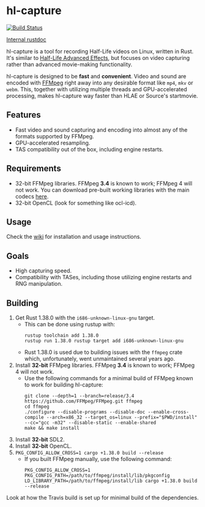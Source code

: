 # hl-capture

[![Build Status](https://travis-ci.org/YaLTeR/hl-capture.svg?branch=master)](https://travis-ci.org/YaLTeR/hl-capture)

[Internal rustdoc](https://yalter.github.io/hl-capture)

hl-capture is a tool for recording Half-Life videos on Linux, written in Rust. It's similar to [Half-Life Advanced Effects](http://www.advancedfx.org/), but focuses on video capturing rather than advanced movie-making functionality.

hl-capture is designed to be **fast** and **convenient**. Video and sound are encoded with [FFMpeg](http://ffmpeg.org/) right away into any desirable format like `mp4`, `mkv` or `webm`. This, together with utilizing multiple threads and GPU-accelerated processing, makes hl-capture way faster than HLAE or Source's startmovie.

## Features
- Fast video and sound capturing and encoding into almost any of the formats supported by FFMpeg.
- GPU-accelerated resampling.
- TAS compatibility out of the box, including engine restarts.

## Requirements
- 32-bit FFMpeg libraries. FFMpeg **3.4** is known to work; FFMpeg 4 will not work. You can download pre-built working libraries with the main codecs [here](https://mega.nz/#!1JRAyD7Z!w0cWQIznCRGQz8ovXO4hKKDBFvgU4BbYrDVosOEoZHU).
- 32-bit OpenCL (look for something like ocl-icd).

## Usage
Check the [wiki](https://github.com/YaLTeR/hl-capture/wiki/Installation-and-usage) for installation and usage instructions.

## Goals
- High capturing speed.
- Compatibility with TASes, including those utilizing engine restarts and RNG manipulation.

## Building
1. Get Rust 1.38.0 with the `i686-unknown-linux-gnu` target.
    - This can be done using rustup with:
      ```
      rustup toolchain add 1.38.0
      rustup run 1.38.0 rustup target add i686-unknown-linux-gnu
      ```
    - Rust 1.38.0 is used due to building issues with the `ffmpeg` crate which, unfortunately, went unmaintained several years ago.
2. Install **32-bit** FFMpeg libraries. FFMpeg **3.4** is known to work; FFMpeg 4 will not work.
    - Use the following commands for a minimal build of FFMpeg known to work for building hl-capture:
      ```
      git clone --depth=1 --branch=release/3.4 https://github.com/FFMpeg/FFMpeg.git ffmpeg
      cd ffmpeg
      ./configure --disable-programs --disable-doc --enable-cross-compile --arch=x86_32 --target_os=linux --prefix="$PWD/install" --cc="gcc -m32" --disable-static --enable-shared
      make && make install
      ```
3. Install **32-bit** SDL2.
4. Install **32-bit** OpenCL.
5. `PKG_CONFIG_ALLOW_CROSS=1 cargo +1.38.0 build --release`
    - If you built FFMpeg manually, use the following command:
      ```
      PKG_CONFIG_ALLOW_CROSS=1 PKG_CONFIG_PATH=/path/to/ffmpeg/install/lib/pkgconfig LD_LIBRARY_PATH=/path/to/ffmpeg/install/lib cargo +1.38.0 build --release
      ```

Look at how the Travis build is set up for minimal build of the dependencies.
